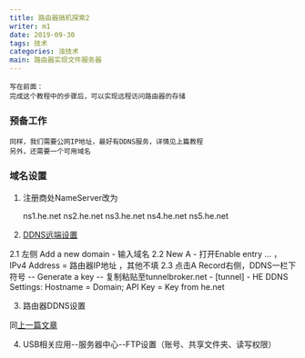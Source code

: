 ```yaml
---
title: 路由器搞机探索2
writer: m1
date: 2019-09-30
tags: 技术
categories: 浊技术
main: 路由器实现文件服务器
---
```


    写在前面：
    完成这个教程中的步骤后，可以实现远程访问路由器的存储
### 预备工作
    同样，我们需要公网IP地址，最好有DDNS服务，详情见上篇教程
    另外，还需要一个可用域名

### 域名设置

1. 注册商处NameServer改为

    ns1.he.net
    ns2.he.net
    ns3.he.net
    ns4.he.net
    ns5.he.net

2. [DDNS远端设置](https://dns.he.net)

2.1 左侧 Add a new domain - 输入域名
2.2 New A - 打开Enable entry ... ，IPv4 Address = 路由器IP地址 ，其他不填
2.3 点击A Record右侧，DDNS一栏下符号 -- Generate a key -- 复制粘贴至tunnelbroker.net - [tunnel] - HE DDNS Settings: Hostname = Domain; API Key = Key from he.net

3. 路由器DDNS设置

同[上一篇文章](/Router1)

4. USB相关应用--服务器中心--FTP设置（账号、共享文件夹、读写权限）

